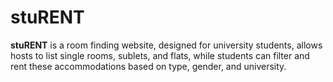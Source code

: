 # stuRENT

**stuRENT** is a room finding website, designed for university students, allows hosts to list single rooms, sublets, and flats, while students can filter and rent these accommodations based on type, gender, and university.
